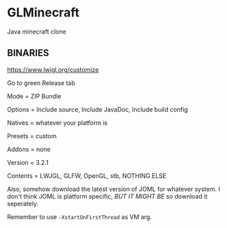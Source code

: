 # GLMinecraft
Java minecraft clone

## BINARIES
https://www.lwjgl.org/customize

Go to green Release tab

Mode = ZIP Bundle

Options = Include source, Include JavaDoc, Include build config

Natives = whatever your platform is

Presets = custom

Addons = none

Version = 3.2.1

Contents = LWJGL, GLFW, OpenGL, stb, NOTHING ELSE

Also, somehow download the latest version of JOML for whatever system.
I don't think JOML is platform specific, *BUT IT MIGHT BE* so download it seperately.


Remember to use `-XstartOnFirstThread` as VM arg.
